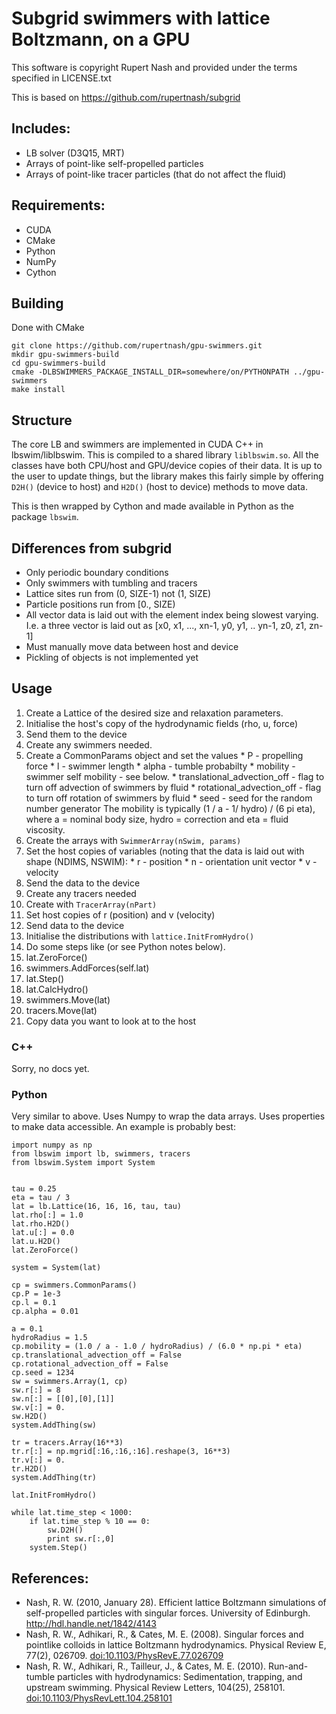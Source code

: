 # Subgrid swimmers with lattice Boltzmann, on a GPU

This software is copyright Rupert Nash and provided under the terms specified in LICENSE.txt

This is based on https://github.com/rupertnash/subgrid

## Includes:
* LB solver (D3Q15, MRT)
* Arrays of point-like self-propelled particles
* Arrays of point-like tracer particles (that do not affect the fluid)

## Requirements:
* CUDA
* CMake
* Python
* NumPy
* Cython

## Building
Done with CMake
```
git clone https://github.com/rupertnash/gpu-swimmers.git
mkdir gpu-swimmers-build
cd gpu-swimmers-build
cmake -DLBSWIMMERS_PACKAGE_INSTALL_DIR=somewhere/on/PYTHONPATH ../gpu-swimmers
make install
```

## Structure
The core LB and swimmers are implemented in CUDA C++ in lbswim/liblbswim. This is compiled to a shared library `liblbswim.so`. All the classes have both CPU/host and GPU/device copies of their data. It is up to the user to update things, but the library makes this fairly simple by offering `D2H()` (device to host) and `H2D()` (host to device) methods to move data.

This is then wrapped by Cython and made available in Python as the package `lbswim`.

## Differences from subgrid
* Only periodic boundary conditions
* Only swimmers with tumbling and tracers
* Lattice sites run from (0, SIZE-1) not (1, SIZE)
* Particle positions run from [0., SIZE)
* All vector data is laid out with the element index being slowest varying. I.e. a three vector is laid out as [x0, x1, ..., xn-1, y0, y1, .. yn-1, z0, z1, zn-1]
* Must manually move data between host and device
* Pickling of objects is not implemented yet

## Usage
1. Create a Lattice of the desired size and relaxation parameters.
  1. Initialise the host's copy of the hydrodynamic fields (rho, u, force)
  2. Send them to the device
2. Create any swimmers needed.
  1. Create a CommonParams object and set the values
    * P - propelling force
    * l - swimmer length
    * alpha - tumble probabilty
    * mobility - swimmer self mobility - see below.
    * translational_advection_off - flag to turn off advection of swimmers by fluid
    * rotational_advection_off - flag to turn off rotation of swimmers by fluid
    * seed - seed for the random number generator
    The mobility is typically  (1 / a - 1/ hydro) / (6 pi eta), where a = nominal body size, hydro = correction and eta = fluid viscosity.
  2. Create the arrays with `SwimmerArray(nSwim, params)`
  3. Set the host copies of variables (noting that the data is laid out with shape (NDIMS, NSWIM):
    * r - position
    * n - orientation unit vector
    * v - velocity
  4. Send the data to the device
3. Create any tracers needed
  1. Create with `TracerArray(nPart)`
  2. Set host copies of r (position) and v (velocity)
  3. Send data to the device
4. Initialise the distributions with `lattice.InitFromHydro()`
5. Do some steps like (or see Python notes below).
  1. lat.ZeroForce()
  2. swimmers.AddForces(self.lat)
  3. lat.Step()
  4. lat.CalcHydro()
  5. swimmers.Move(lat)
  6. tracers.Move(lat)
6. Copy data you want to look at to the host

### C++
Sorry, no docs yet.

### Python
Very similar to above. Uses Numpy to wrap the data arrays. Uses properties to make data accessible. An example is probably best:
```
import numpy as np
from lbswim import lb, swimmers, tracers
from lbswim.System import System


tau = 0.25
eta = tau / 3
lat = lb.Lattice(16, 16, 16, tau, tau)
lat.rho[:] = 1.0
lat.rho.H2D()
lat.u[:] = 0.0
lat.u.H2D()
lat.ZeroForce()

system = System(lat)

cp = swimmers.CommonParams()
cp.P = 1e-3
cp.l = 0.1
cp.alpha = 0.01

a = 0.1
hydroRadius = 1.5
cp.mobility = (1.0 / a - 1.0 / hydroRadius) / (6.0 * np.pi * eta)
cp.translational_advection_off = False
cp.rotational_advection_off = False
cp.seed = 1234
sw = swimmers.Array(1, cp)
sw.r[:] = 8
sw.n[:] = [[0],[0],[1]]
sw.v[:] = 0.
sw.H2D()
system.AddThing(sw)

tr = tracers.Array(16**3)
tr.r[:] = np.mgrid[:16,:16,:16].reshape(3, 16**3)
tr.v[:] = 0.
tr.H2D()
system.AddThing(tr)

lat.InitFromHydro()

while lat.time_step < 1000:
    if lat.time_step % 10 == 0:
        sw.D2H()
        print sw.r[:,0]
    system.Step()
```


## References:
* Nash, R. W. (2010, January 28). Efficient lattice Boltzmann simulations of self-propelled particles with singular forces. University of Edinburgh. http://hdl.handle.net/1842/4143
* Nash, R. W., Adhikari, R., & Cates, M. E. (2008). Singular forces and pointlike colloids in lattice Boltzmann hydrodynamics. Physical Review E, 77(2), 026709. [doi:10.1103/PhysRevE.77.026709](http://dx.doi.org/10.1103/PhysRevE.77.026709)
* Nash, R. W., Adhikari, R., Tailleur, J., & Cates, M. E. (2010). Run-and-tumble particles with hydrodynamics: Sedimentation, trapping, and upstream swimming. Physical Review Letters, 104(25), 258101. [doi:10.1103/PhysRevLett.104.258101](http://dx.doi.org/10.1103/PhysRevLett.104.258101)
